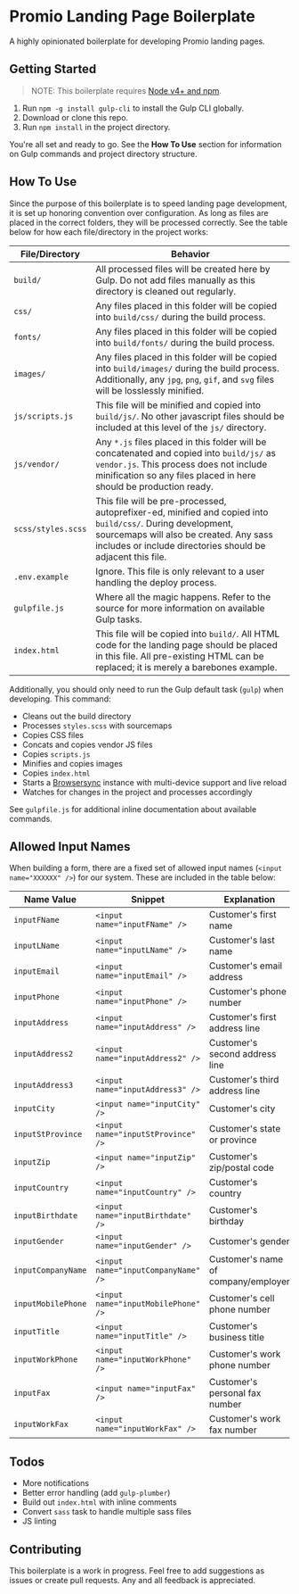 # Promio Landing Page Boilerplate

A highly opinionated boilerplate for developing Promio landing pages.

## Getting Started

> NOTE: This boilerplate requires [Node v4+ and npm](https://nodejs.org/en/).

1. Run `npm -g install gulp-cli` to install the Gulp CLI globally.
1. Download or clone this repo.
1. Run `npm install` in the project directory.

You're all set and ready to go. See the __How To Use__ section for information on Gulp commands and project directory structure.


## How To Use

Since the purpose of this boilerplate is to speed landing page development, it is set up honoring convention over configuration. As long as files are placed in the correct folders, they will be processed correctly. See the table below for how each file/directory in the project works:

| File/Directory | Behavior |
| --------- | ------- |
| `build/` | All processed files will be created here by Gulp. Do not add files manually as this directory is cleaned out regularly. |
| `css/` | Any files placed in this folder will be copied into `build/css/` during the build process. |
| `fonts/` | Any files placed in this folder will be copied into `build/fonts/` during the build process. |
| `images/` | Any files placed in this folder will be copied into `build/images/` during the build process. Additionally, any `jpg`, `png`, `gif`, and `svg` files will be losslessly minified. |
| `js/scripts.js` | This file will be minified and copied into `build/js/`. No other javascript files should be included at this level of the `js/` directory. |
| `js/vendor/` | Any `*.js` files placed in this folder will be concatenated and copied into `build/js/` as `vendor.js`. This process does not include minification so any files placed in here should be production ready. |
| `scss/styles.scss` | This file will be pre-processed, autoprefixer-ed, minified and copied into `build/css/`. During development, sourcemaps will also be created. Any sass includes or include directories should be adjacent this file. |
| `.env.example` | Ignore. This file is only relevant to a user handling the deploy process. |
| `gulpfile.js` | Where all the magic happens. Refer to the source for more information on available Gulp tasks. |
| `index.html` | This file will be copied into `build/`. All HTML code for the landing page should be placed in this file. All pre-existing HTML can be replaced; it is merely a barebones example. |

Additionally, you should only need to run the Gulp default task (`gulp`) when developing. This command:

- Cleans out the build directory
- Processes `styles.scss` with sourcemaps
- Copies CSS files
- Concats and copies vendor JS files
- Copies `scripts.js`
- Minifies and copies images
- Copies `index.html`
- Starts a [Browsersync](https://www.browsersync.io/) instance with multi-device support and live reload
- Watches for changes in the project and processes accordingly

See `gulpfile.js` for additional inline documentation about available commands.

## Allowed Input Names
When building a form, there are a fixed set of allowed input names (`<input name="XXXXXX" />`) for our system. These are included in the table below:

| Name Value | Snippet | Explanation |
| ---------- | ------- | ----------- |
| `inputFName` | `<input name="inputFName" />` | Customer's first name |
| `inputLName` | `<input name="inputLName" />` | Customer's last name |
| `inputEmail` | `<input name="inputEmail" />` | Customer's email address |
| `inputPhone` | `<input name="inputPhone" />` | Customer's phone number |
| `inputAddress` | `<input name="inputAddress" />` | Customer's first address line |
| `inputAddress2` | `<input name="inputAddress2" />` | Customer's second address line |
| `inputAddress3` | `<input name="inputAddress3" />` | Customer's third address line |
| `inputCity` | `<input name="inputCity" />` | Customer's city |
| `inputStProvince` | `<input name="inputStProvince" />` | Customer's state or province |
| `inputZip` | `<input name="inputZip" />` | Customer's zip/postal code |
| `inputCountry` | `<input name="inputCountry" />` | Customer's country |
| `inputBirthdate` | `<input name="inputBirthdate" />` | Customer's birthday |
| `inputGender` | `<input name="inputGender" />` | Customer's gender |
| `inputCompanyName` | `<input name="inputCompanyName" />` | Customer's name of company/employer |
| `inputMobilePhone` | `<input name="inputMobilePhone" />` | Customer's cell phone number |
| `inputTitle` | `<input name="inputTitle" />` | Customer's business title |
| `inputWorkPhone` | `<input name="inputWorkPhone" />` | Customer's work phone number |
| `inputFax` | `<input name="inputFax" />` | Customer's personal fax number |
| `inputWorkFax` | `<input name="inputWorkFax" />` | Customer's work fax number |


## Todos
- More notifications
- Better error handling (add `gulp-plumber`)
- Build out `index.html` with inline comments
- Convert `sass` task to handle multiple sass files
- JS linting

## Contributing

This boilerplate is a work in progress. Feel free to add suggestions as issues or create pull requests. Any and all feedback is appreciated.
